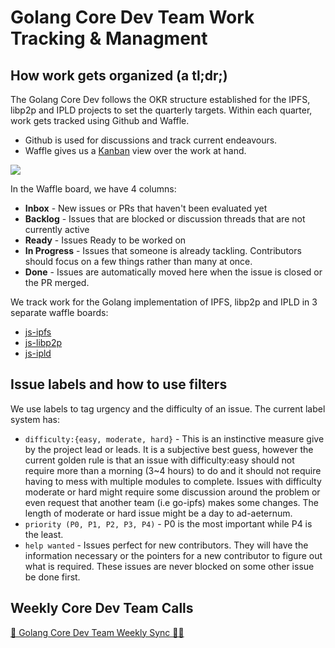# Golang Core Dev Team Work Tracking & Managment

## How work gets organized (a tl;dr;)

The Golang Core Dev follows the OKR structure established for the IPFS, libp2p and IPLD projects to set the quarterly targets. Within each quarter, work gets tracked using Github and Waffle.

- Github is used for discussions and track current endeavours.
- Waffle gives us a [Kanban](https://en.wikipedia.org/wiki/Kanban) view over the work at hand.

![](https://ipfs.io/ipfs/QmWNd86qtjyFnygSAHkZDy4fUB1WnRa4WNt8gt1rSiq7of)

In the Waffle board, we have 4 columns:

- **Inbox** - New issues or PRs that haven't been evaluated yet
- **Backlog** - Issues that are blocked or discussion threads that are not currently active
- **Ready** - Issues Ready to be worked on
- **In Progress** - Issues that someone is already tackling. Contributors should focus on a few things rather than many at once.
- **Done** - Issues are automatically moved here when the issue is closed or the PR merged.

We track work for the Golang implementation of IPFS, libp2p and IPLD in 3 separate waffle boards:

- [js-ipfs](http://waffle.io/ipfs/go-ipfs)
- [js-libp2p](http://waffle.io/libp2p/go-libp2p)
- [js-ipld](http://waffle.io/ipld/go-ipld)

## Issue labels and how to use filters

We use labels to tag urgency and the difficulty of an issue. The current label system has:

- `difficulty:{easy, moderate, hard}` - This is an instinctive measure give by the project lead or leads. It is a subjective best guess, however the current golden rule is that an issue with difficulty:easy should not require more than a morning (3~4 hours) to do and it should not require having to mess with multiple modules to complete. Issues with difficulty moderate or hard might require some discussion around the problem or even request that another team (i.e go-ipfs) makes some changes. The length of moderate or hard issue might be a day to ad-aeternum.
- `priority (P0, P1, P2, P3, P4)` - P0 is the most important while P4 is the least.
- `help wanted` - Issues perfect for new contributors. They will have the information necessary or the pointers for a new contributor to figure out what is required. These issues are never blocked on some other issue be done first.

## Weekly Core Dev Team Calls

[💫 Golang Core Dev Team Weekly Sync 🙌🏽](https://github.com/ipfs/pm/issues/674)
